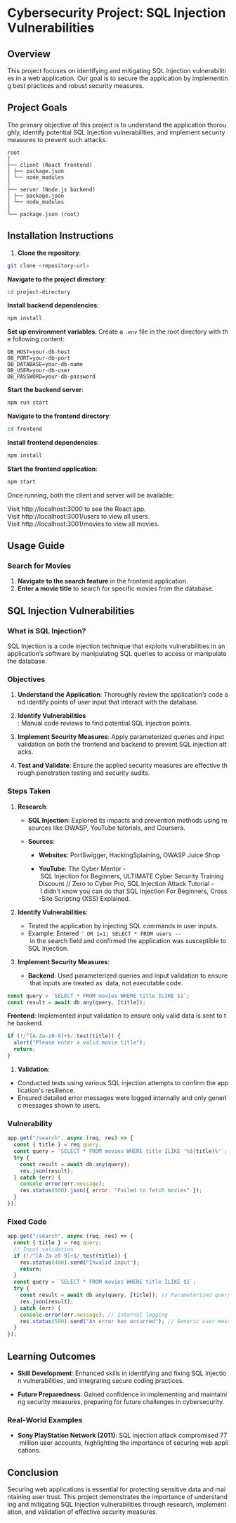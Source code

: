 # Cybersecurity Project: SQL Injection Vulnerabilities

## Overview

This project focuses on identifying and mitigating SQL Injection vulnerabilities in a web application. Our goal is to secure the application by implementing best practices and robust security measures.

## Project Goals

The primary objective of this project is to understand the application thoroughly, identify potential SQL Injection vulnerabilities, and implement security measures to prevent such attacks.

```
root
│
├── client (React frontend)
│ ├── package.json
│ └── node_modules
│
├── server (Node.js backend)
│ ├── package.json
│ └── node_modules
│
└── package.json (root)
```


## Installation Instructions

1. **Clone the repository**:
```bash
git clone <repository-url>
```

**Navigate to the project directory**:

```bash
cd project-directory
```

**Install backend dependencies**:
```bash
npm install
```

**Set up environment variables**: Create a `.env` file in the root directory with the following content:
```Env
DB_HOST=your-db-host
DB_PORT=your-db-port
DB_DATABASE=your-db-name
DB_USER=your-db-user
DB_PASSWORD=your-db-password
```

**Start the backend server**:
```bash
npm run start
```
**Navigate to the frontend directory**:
```bash
cd frontend
```
**Install frontend dependencies**:
```bash
npm install
```
**Start the frontend application**:
```bash
npm start
```

Once running, both the client and server will be available:

Visit http://localhost:3000 to see the React app.\
Visit http://localhost:3001/users to view all users.\
Visit http://localhost:3001/movies to view all movies.

## Usage Guide

### Search for Movies

1. **Navigate to the search feature** in the frontend application.
2. **Enter a movie title** to search for specific movies from the database.

## SQL Injection Vulnerabilities

### What is SQL Injection?

SQL Injection is a code injection technique that exploits vulnerabilities in an application’s software by manipulating SQL queries to access or manipulate the database.

### Objectives

1. **Understand the Application**: Thoroughly review the application’s code and identify points of user input that interact with the database.
    
2. **Identify Vulnerabilities**
    : Manual code reviews to find potential SQL injection points.
    
3. **Implement Security Measures**: Apply parameterized queries and input validation on both the frontend and backend to prevent SQL injection attacks.
    
4. **Test and Validate**: Ensure the applied security measures are effective through penetration testing and security audits.

### Steps Taken

1. **Research**:
    
    - **SQL Injection**: Explored its impacts and prevention methods using resources like OWASP, YouTube tutorials, and Coursera.
        
    - **Sources**:
        
        - **Websites**: PortSwigger, HackingSplaining, OWASP Juice Shop
            
        - **YouTube**: The Cyber Mentor - SQL Injection for Beginners, ULTIMATE Cyber Security Training Discount // Zero to Cyber Pro, SQL Injection Attack Tutorial - I didn't know you can do that SQL Injection For Beginners, Cross-Site Scripting (XSS) Explained.
        
1. **Identify Vulnerabilities**:
    
    - Tested the application by injecting SQL commands in user inputs.
    - Example: Entered `' OR 1=1; SELECT * FROM users --` in the search field and confirmed the application was susceptible to SQL Injection.
        
2. **Implement Security Measures**:
    
    - **Backend**: Used parameterized queries and input validation to ensure that inputs are treated as 
    data, not executable code.

```javascript
const query = `SELECT * FROM movies WHERE title ILIKE $1`;
const result = await db.any(query, [title]);
```

**Frontend**: Implemented input validation to ensure only valid data is sent to the backend.
```javascript
if (!/^[A-Za-z0-9]+$/.test(title)) {
  alert("Please enter a valid movie title");
  return;
}
```
1. **Validation**:
- Conducted tests using various SQL injection attempts to confirm the application's resilience.     
- Ensured detailed error messages were logged internally and only generic messages shown to users.
        

### Vulnerability
```javascript
app.get("/search", async (req, res) => {
  const { title } = req.query;
  const query = `SELECT * FROM movies WHERE title ILIKE '%${title}%'`;
  try {
    const result = await db.any(query);
    res.json(result);
  } catch (err) {
    console.error(err.message);
    res.status(500).json({ error: "Failed to fetch movies" });
  }
});
```

### Fixed Code
```javascript
app.get("/search", async (req, res) => {
  const { title } = req.query;
  // Input validation
  if (!/^[A-Za-z0-9]+$/.test(title)) {
    res.status(400).send("Invalid input");
    return;
  }
  const query = `SELECT * FROM movies WHERE title ILIKE $1`;
  try {
    const result = await db.any(query, [title]); // Parameterized query
    res.json(result);
  } catch (err) {
    console.error(err.message); // Internal logging
    res.status(500).send("An error has occurred"); // Generic user message
  }
});
```

## Learning Outcomes

- **Skill Development**: Enhanced skills in identifying and fixing SQL Injection vulnerabilities, and integrating secure coding practices.
    
- **Future Preparedness**: Gained confidence in implementing and maintaining security measures, preparing for future challenges in cybersecurity.
    
### Real-World Examples

- **Sony PlayStation Network (2011)**: SQL injection attack compromised 77 million user accounts, highlighting the importance of securing web applications.
    
## Conclusion

Securing web applications is essential for protecting sensitive data and maintaining user trust. This project demonstrates the importance of understanding and mitigating SQL Injection vulnerabilities through research, implementation, and validation of effective security measures.
